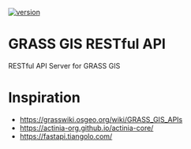 [![version](https://img.shields.io/badge/release-0.0.0-blue.svg)](https://github.com/chingchai/grass-gis-restapi/releases)
# GRASS GIS RESTful API
RESTful API Server for GRASS GIS

# Inspiration
- https://grasswiki.osgeo.org/wiki/GRASS_GIS_APIs
- https://actinia-org.github.io/actinia-core/
- https://fastapi.tiangolo.com/
